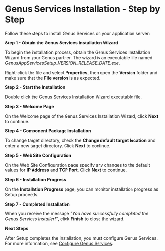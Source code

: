 # Genus Services Installation - Step by Step

Follow these steps to install Genus Services on your application server:

**Step 1 - Obtain the Genus Services Installation Wizard**

To begin the installation process, obtain the Genus Services Installation Wizard from your Genus partner. The wizard is an executable file named _GenusAppServicesSetup_VERSION_RELEASE_DATE.exe_.

Right-click the file and select **Properties**, then open the **Version** folder and make sure that the **File version** is as expected.

**Step 2 - Start the Installation**

Double click the Genus Services Installation Wizard executable file.

**Step 3 - Welcome Page**

On the Welcome page of the Genus Services Installation Wizard, click **Next** to continue.

**Step 4 - Component Package Installation**

To change target directory, check the **Change default target location** and enter a new target directory. Click **Next** to continue.

**Step 5 - Web Site Configuration**

On the Web Site Configuration page specify any changes to the default values for **IP Address** and **TCP Port**. Click **Next** to continue.

**Step 6 - Installation Progress**

On the **Installation Progress** page, you can monitor installation progress as Setup proceeds.

**Step 7 - Completed Installation**

When you receive the message _"You have successfully completed the Genus Services Installer!"_, click **Finish** to close the wizard.

**Next Steps**

After Setup completes the installation, you must configure Genus Services. For more information, see [Configure Genus Services](configure-and-maintain-genus-server/index.md).
